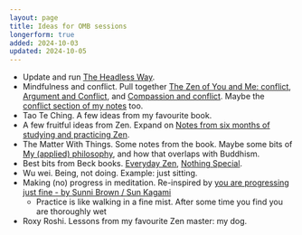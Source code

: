 ```yaml
---
layout: page
title: Ideas for OMB sessions
longerform: true
added: 2024-10-03
updated: 2024-10-05
---
```


- Update and run [The Headless Way](/thinking/the-headless-way-session-for-one-mindful-breath/).
- Mindfulness and conflict. Pull together [The Zen of You and Me: conflict](/thinking/the-zen-of-you-and-me-conflict/), [Argument and Conflict](/thinking/argument-and-conflict/), and [Compassion and conflict](/thinking/compassion-and-conflict/). Maybe the [conflict section of my notes](/notes/#conflict) too.
- Tao Te Ching. A few ideas from my favourite book.
- A few fruitful ideas from Zen. Expand on [Notes from six months of studying and practicing Zen](/thinking/zen/notes-from-six-months-of-studying-and-practicing-zen/).
- The Matter With Things. Some notes from the book. Maybe some bits of [My (applied) philosophy](/thinking/my-applied-philosophy/), and how that overlaps with Buddhism.
- Best bits from Beck books. [Everyday Zen](/notes/zen/everyday%20zen%20-%20charlotte%20joko%20beck.jpg), [Nothing Special](/notes/zen/nothing%20special%20-%20charlotte%20joko%20beck.jpg).
- Wu wei. Being, not doing. Example: just sitting.
- Making (no) progress in meditation. Re-inspired by [you are progressing just fine - by Sunni Brown / Sun Kagami](https://nothingintheway.substack.com/p/you-are-progressing-just-fine)
    - Practice is like walking in a fine mist. After some time you find you are thoroughly wet
- Roxy Roshi. Lessons from my favourite Zen master: my dog.
